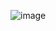 ![image](https://user-images.githubusercontent.com/11422365/154189214-450108e6-f576-4584-8a57-4f0ec2b70d69.png)
